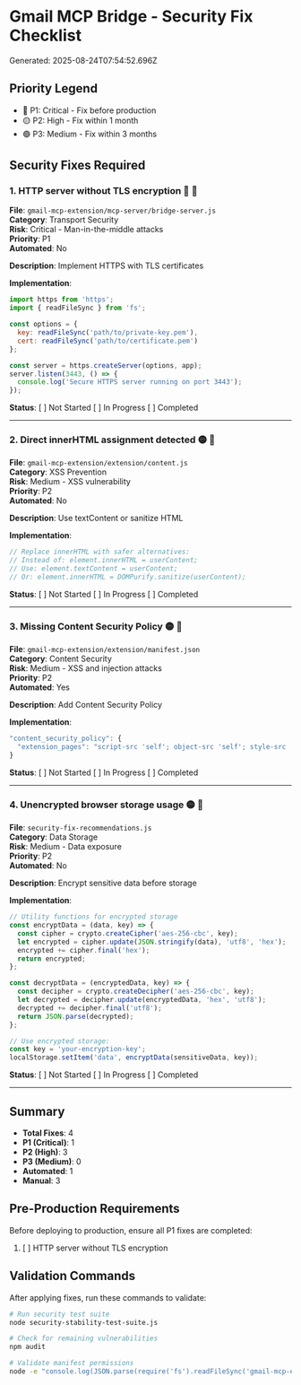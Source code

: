 # Gmail MCP Bridge - Security Fix Checklist

Generated: 2025-08-24T07:54:52.696Z

## Priority Legend
- 🔴 P1: Critical - Fix before production
- 🟡 P2: High - Fix within 1 month  
- 🟢 P3: Medium - Fix within 3 months

## Security Fixes Required

### 1. HTTP server without TLS encryption 🔴 👤

**File**: `gmail-mcp-extension/mcp-server/bridge-server.js`  
**Category**: Transport Security  
**Risk**: Critical - Man-in-the-middle attacks  
**Priority**: P1  
**Automated**: No

**Description**: Implement HTTPS with TLS certificates

**Implementation**:
```javascript
import https from 'https';
import { readFileSync } from 'fs';

const options = {
  key: readFileSync('path/to/private-key.pem'),
  cert: readFileSync('path/to/certificate.pem')
};

const server = https.createServer(options, app);
server.listen(3443, () => {
  console.log('Secure HTTPS server running on port 3443');
});
```

**Status**: [ ] Not Started [ ] In Progress [ ] Completed

---

### 2. Direct innerHTML assignment detected 🟡 👤

**File**: `gmail-mcp-extension/extension/content.js`  
**Category**: XSS Prevention  
**Risk**: Medium - XSS vulnerability  
**Priority**: P2  
**Automated**: No

**Description**: Use textContent or sanitize HTML

**Implementation**:
```javascript
// Replace innerHTML with safer alternatives:
// Instead of: element.innerHTML = userContent;
// Use: element.textContent = userContent;
// Or: element.innerHTML = DOMPurify.sanitize(userContent);
```

**Status**: [ ] Not Started [ ] In Progress [ ] Completed

---

### 3. Missing Content Security Policy 🟡 🤖

**File**: `gmail-mcp-extension/extension/manifest.json`  
**Category**: Content Security  
**Risk**: Medium - XSS and injection attacks  
**Priority**: P2  
**Automated**: Yes

**Description**: Add Content Security Policy

**Implementation**:
```javascript
"content_security_policy": {
  "extension_pages": "script-src 'self'; object-src 'self'; style-src 'self' 'unsafe-inline'"
}
```

**Status**: [ ] Not Started [ ] In Progress [ ] Completed

---

### 4. Unencrypted browser storage usage 🟡 👤

**File**: `security-fix-recommendations.js`  
**Category**: Data Storage  
**Risk**: Medium - Data exposure  
**Priority**: P2  
**Automated**: No

**Description**: Encrypt sensitive data before storage

**Implementation**:
```javascript
// Utility functions for encrypted storage
const encryptData = (data, key) => {
  const cipher = crypto.createCipher('aes-256-cbc', key);
  let encrypted = cipher.update(JSON.stringify(data), 'utf8', 'hex');
  encrypted += cipher.final('hex');
  return encrypted;
};

const decryptData = (encryptedData, key) => {
  const decipher = crypto.createDecipher('aes-256-cbc', key);
  let decrypted = decipher.update(encryptedData, 'hex', 'utf8');
  decrypted += decipher.final('utf8');
  return JSON.parse(decrypted);
};

// Use encrypted storage:
const key = 'your-encryption-key';
localStorage.setItem('data', encryptData(sensitiveData, key));
```

**Status**: [ ] Not Started [ ] In Progress [ ] Completed

---

## Summary

- **Total Fixes**: 4
- **P1 (Critical)**: 1
- **P2 (High)**: 3
- **P3 (Medium)**: 0
- **Automated**: 1
- **Manual**: 3

## Pre-Production Requirements

Before deploying to production, ensure all P1 fixes are completed:

1. [ ] HTTP server without TLS encryption

## Validation Commands

After applying fixes, run these commands to validate:

```bash
# Run security test suite
node security-stability-test-suite.js

# Check for remaining vulnerabilities  
npm audit

# Validate manifest permissions
node -e "console.log(JSON.parse(require('fs').readFileSync('gmail-mcp-extension/extension/manifest.json')).permissions)"
```
